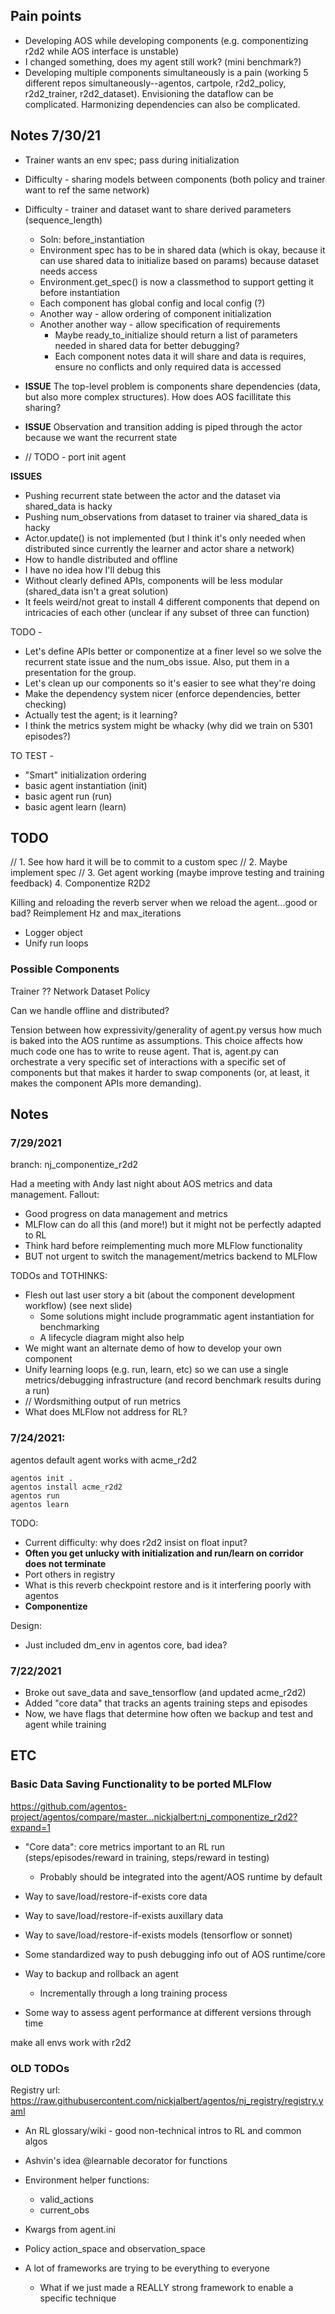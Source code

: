 ## Pain points 

* Developing AOS while developing components (e.g. componentizing r2d2 while
  AOS interface is unstable)
* I changed something, does my agent still work? (mini benchmark?)
* Developing multiple components simultaneously is a pain (working 5 different
  repos simultaneously--agentos, cartpole, r2d2_policy, r2d2_trainer,
  r2d2_dataset).  Envisioning the dataflow can be complicated. Harmonizing
  dependencies can also be complicated.


## Notes 7/30/21

* Trainer wants an env spec; pass during initialization
* Difficulty - sharing models between components (both policy and trainer want
  to ref the same network)
* Difficulty - trainer and dataset want to share derived parameters
  (sequence_length)
    * Soln: before_instantiation
    * Environment spec has to be in shared data (which is okay, because it can
      use shared data to initialize based on params) because dataset needs
      access
    * Environment.get_spec() is now a classmethod to support getting it before
      instantiation
    * Each component has global config and local config (?)
    * Another way - allow ordering of component initialization
    * Another another way - allow specification of requirements
        * Maybe ready_to_initialize should return a list of parameters needed
          in shared data for better debugging?
        * Each component notes data it will share and data is requires, ensure
          no conflicts and only required data is accessed

* **ISSUE** The top-level problem is components share dependencies (data, but
  also more complex structures).  How does AOS facillitate this sharing?
* **ISSUE** Observation and transition adding is piped through the actor
  because we want the recurrent state
* // TODO - port init agent


**ISSUES**
* Pushing recurrent state between the actor and the dataset via shared_data is
  hacky
* Pushing num_observations from dataset to trainer via shared_data is hacky
* Actor.update() is not implemented (but I think it's only needed when
  distributed since currently the learner and actor share a network)
* How to handle distributed and offline
* I have no idea how I'll debug this
* Without clearly defined APIs, components will be less modular (shared_data
  isn't a great solution)
* It feels weird/not great to install 4 different components that depend on
  intricacies of each other (unclear if any subset of three can function)

TODO -
* Let's define APIs better or componentize at a finer level so we solve the
  recurrent state issue and the num_obs issue.  Also, put them in a
  presentation for the group.
* Let's clean up our components so it's easier to see what they're doing
* Make the dependency system nicer (enforce dependencies, better checking)
* Actually test the agent; is it learning?
* I think the metrics system might be whacky (why did we train on 5301 episodes?)


TO TEST -
* "Smart" initialization ordering
* basic agent instantiation (init)
* basic agent run (run)
* basic agent learn (learn)

## TODO

// 1. See how hard it will be to commit to a custom spec
// 2. Maybe implement spec
// 3. Get agent working (maybe improve testing and training feedback)
4. Componentize R2D2

Killing and reloading the reverb server when we reload the agent...good or bad?
Reimplement Hz and max_iterations

* Logger object
* Unify run loops


### Possible Components

Trainer
?? Network
Dataset
Policy

Can we handle offline and distributed?


Tension between how expressivity/generality of agent.py versus how much is
baked into the AOS runtime as assumptions.  This choice affects how much code
one has to write to reuse agent. That is, agent.py can orchestrate a very
specific set of interactions with a specific set of components but that makes
it harder to swap components (or, at least, it makes the component APIs more
demanding).

## Notes

### 7/29/2021

branch: nj_componentize_r2d2

Had a meeting with Andy last night about AOS metrics and data management.
Fallout:

* Good progress on data management and metrics
* MLFlow can do all this (and more!) but it might not be perfectly adapted to
  RL
* Think hard before reimplementing much more MLFlow functionality
* BUT not urgent to switch the management/metrics backend to MLFlow


TODOs and TOTHINKS:

* Flesh out last user story a bit (about the component development workflow)
  (see next slide)
    * Some solutions might include programmatic agent instantiation for
      benchmarking
    * A lifecycle diagram might also help
* We might want an alternate demo of how to develop your own component
* Unify learning loops (e.g. run, learn, etc) so we can use a single
  metrics/debugging infrastructure (and record benchmark results during a run)
* // Wordsmithing output of run metrics
* What does MLFlow not address for RL?


### 7/24/2021:

agentos default agent works with acme_r2d2

```
agentos init .
agentos install acme_r2d2
agentos run
agentos learn
```

TODO:
* Current difficulty: why does r2d2 insist on float input?
* **Often you get unlucky with initialization and run/learn on corridor does
  not terminate**
* Port others in registry
* What is this reverb checkpoint restore and is it interfering poorly with agentos
* **Componentize**


Design:
* Just included dm_env in agentos core, bad idea?


### 7/22/2021

* Broke out save_data and save_tensorflow (and updated acme_r2d2)
* Added "core data" that tracks an agents training steps and episodes
* Now, we have flags that determine how often we backup and test and agent while training



## ETC

### Basic Data Saving Functionality to be ported MLFlow

https://github.com/agentos-project/agentos/compare/master...nickjalbert:nj_componentize_r2d2?expand=1

* "Core data": core metrics important to an RL run (steps/episodes/reward in
  training, steps/reward in testing)
    * Probably should be integrated into the agent/AOS runtime by default

* Way to save/load/restore-if-exists core data
* Way to save/load/restore-if-exists auxillary data
* Way to save/load/restore-if-exists models (tensorflow or sonnet)
* Some standardized way to push debugging info out of AOS runtime/core
* Way to backup and rollback an agent
    * Incrementally through a long training process

* Some way to assess agent performance at different versions through time

make all envs work with r2d2

### OLD TODOs

Registry url: https://raw.githubusercontent.com/nickjalbert/agentos/nj_registry/registry.yaml

- An RL glossary/wiki - good non-technical intros to RL and common algos

- Ashvin's idea @learnable decorator for functions

- Environment helper functions:
    - valid_actions
    - current_obs

- Kwargs from agent.ini

- Policy action_space and observation_space

- A lot of frameworks are trying to be everything to everyone
    - What if we just made a REALLY strong framework to enable a specific
      technique



